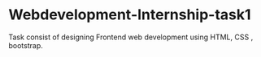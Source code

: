 # Webdevelopment-Internship-task1
Task consist of designing Frontend web development using HTML, CSS , bootstrap.
